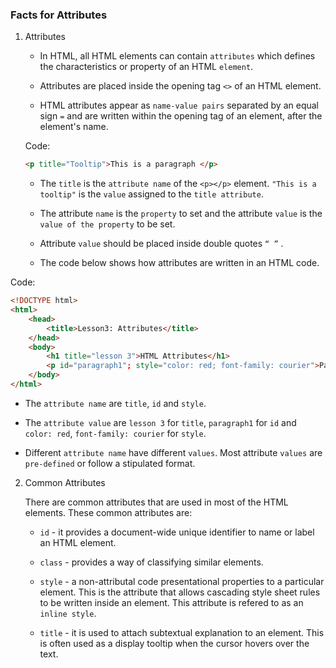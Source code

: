 ### Facts for Attributes

1. Attributes

    - In HTML, all HTML elements can contain `attributes` which defines the characteristics or property of an HTML `element`. 

    - Attributes are placed inside the opening tag `<>` of an HTML element. 

    - HTML attributes appear as `name-value pairs` separated by an equal sign `=` and are written within the opening tag of an element, after the element's name.

    Code:

    ```html
    <p title="Tooltip">This is a paragraph </p>
    ```

    - The `title` is the `attribute name` of the `<p></p>` element. `"This is a tooltip"` is the `value` assigned to the `title attribute`.

    - The attribute `name` is the `property` to set and the attribute `value` is the `value of the property` to be set.

    - Attribute `value` should be placed inside double quotes `“ ”` . 

    - The code below shows how attributes are written in an HTML code.  

Code:

```html
<!DOCTYPE html>
<html>
    <head>
        <title>Lesson3: Attributes</title>
    </head>
    <body>
        <h1 title="lesson 3">HTML Attributes</h1>
        <p id="paragraph1"; style="color: red; font-family: courier">Paragraph with Attributes</p>
    </body>
</html> 

```

- The `attribute name` are `title`, `id` and `style`. 

- The `attribute value` are `lesson 3` for `title`, `paragraph1` for `id` and `color: red`, `font-family: courier` for `style`.

- Different `attribute name` have different `values`. Most attribute `values` are `pre-defined` or follow a stipulated format.  

2. Common Attributes

    There are common attributes that are used in most of the HTML elements. These common attributes are:

    - `id` - it provides a document-wide unique identifier to name or label an HTML element.
        
    - `class` - provides a way of classifying similar elements.
        
    - `style` -  a non-attributal code presentational properties to a particular element. This is the attribute that allows cascading style sheet rules to be written inside an element. This attribute is refered to as an `inline style`.

    - `title` - it is used to attach subtextual explanation to an element. This is often used as a display tooltip when the cursor hovers over the text.